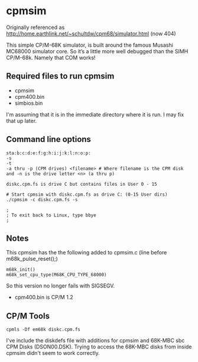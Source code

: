 # cpmsim
Originally referenced as http://home.earthlink.net/~schultdw/cpm68/simulator.html (now 404)

This simple CP/M-68K simulator, is built around the famous Musashi MC68000 simulator core.  So it’s a little more well debugged than the SIMH CP/M-68k. Namely that COM works!

## Required files to run cpmsim

- cpmsim
- cpm400.bin
- simbios.bin

I'm assuming that it is in the immediate directory where it is run. I may fix that up later.

## Command line options

```
sta:b:c:d:e:f:g:h:i:j:k:l:n:o:p:
-s
-t
-a thru -p (CPM drives) <filename> # Where filename is the CPM disk and -n is the drive letter <n> (a thru p)

diskc.cpm.fs is drive C but contains files in User 0 - 15
```

```
# Start cpmsim with diskc.cpm.fs as drive C: (0-15 User dirs)
./cpmsim -c diskc.cpm.fs -s

;
; To exit back to Linux, type bbye
;
```

## Notes

This cpmsim has the the following added to cpmsim.c (line before m68k_pulse_reset();)
```
m68k_init()
m68k_set_cpu_type(M68K_CPU_TYPE_68000)
```
So this version no longer fails with SIGSEGV.

- cpm400.bin is CP/M 1.2

## CP/M Tools

```
cpmls -Df em68k diskc.cpm.fs
```

I've include the diskdefs file with additions for cpmsim and 68K-MBC sbc CPM Disks (DSON00.DSK). Trying to access the 68K-MBC disks from inside cpmsim didn't seem to work correctly.
